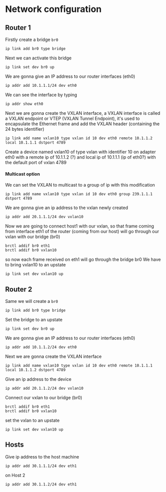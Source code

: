 # Network configuration

## Router 1

Firstly create a bridge `br0` 

```ip link add br0 type bridge```

Next we can activate this bridge

```ip link set dev br0 up```

We are gonna give an IP address to our router interfaces (eth0)

```ip addr add 10.1.1.1/24 dev eth0```

We can see the interface by typing

```ip addr show eth0```

Next we are gonna create the VXLAN interface, a VXLAN interface is called a VXLAN endpoint or VTEP (VXLAN Tunnel Endpoint), it's used to encapsulate the Ethernet frame and add the VXLAN header (containing the 24 bytes identifier)

```ip link add name vxlan10 type vxlan id 10 dev eth0 remote 10.1.1.2 local 10.1.1.1 dstport 4789```

Create a device named vxlan10 of type vxlan with identifier 10 on adapter eth0 with a remote ip of 10.1.1.2 (?) and local ip of 10.1.1.1 (ip of eth0?) with the default port of vxlan 4789  

#### Multicast option

We can set the VXLAN to multicast to a group of ip with this modification

```ip link add name vxlan10 type vxlan id 10 dev eth0 group 239.1.1.1 dstport 4789```

We are gonna give an ip address to the vxlan newly created

```ip addr add 20.1.1.1/24 dev vxlan10```

Now we are going to connect host1 with our vxlan, so that frame coming from interface eth1 of the router (coming from our host) will go through our vxlan with our bridge (br0)

```brctl addif br0 eth1```  
```brctl addif br0 vxlan10```

so now each frame received on eth1 will go through the bridge br0
We have to bring vxlan10 to an upstate

```ip link set dev vxlan10 up```

## Router 2

Same we will create a `br0`

```ip link add br0 type bridge```

Set the bridge to an upstate

```ip link set dev br0 up```

We are gonna give an IP address to our router interfaces (eth0)

```ip addr add 10.1.1.2/24 dev eth0```

Next we are gonna create the VXLAN interface

```ip link add name vxlan10 type vxlan id 10 dev eth0 remote 10.1.1.1 local 10.1.1.2 dstport 4789```

Give an ip address to the device

```ip addr add 20.1.1.2/24 dev vxlan10```

Connect our vxlan to our bridge (br0)

```brctl addif br0 eth1```  
```brctl addif br0 vxlan10```

set the vxlan to an upstate

```ip link set dev vxlan10 up```

## Hosts

Give ip address to the host machine

```ip addr add 30.1.1.1/24 dev eth1```

on Host 2

```ip addr add 30.1.1.2/24 dev eth1```
